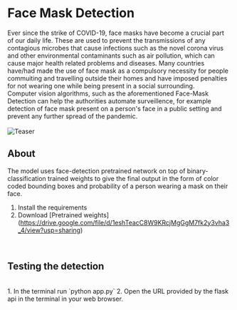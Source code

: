 # Face Mask Detection 
Ever since the strike of COVID-19, face masks have become a crucial part of our daily life. These are used to prevent the transmissions of any contagious microbes that cause infections such as the novel corona virus and other environmental contaminants such as air pollution, which can cause major health related problems and diseases. Many countries have/had made the use of face mask as a compulsory necessity for people commuiting and travelling outside their homes and have imposed penalties for not wearing one while being present in a social surrounding. 
<br/> Computer vision algorithms, such as the aforementioned Face-Mask Detection can help the authorities automate surveillence, for example detection of face mask present on a person's face in a public setting and prevent any further spread of the pandemic.
<br/><br/>
![Teaser](https://d3lkc3n5th01x7.cloudfront.net/wp-content/uploads/2020/04/01023335/MaskDetection_Banner-1-1.png)
<br/>
## About
The model uses face-detection pretrained network on top of binary-classification trained weights to give the final output in the form of color coded bounding boxes and probability of a person wearing a mask on their face.
<br/>
1. Install the requirements 
2. Download [Pretrained weights] (https://drive.google.com/file/d/1eshTeacC8W9KRcjMgGgM7fk2y3vha3_4/view?usp=sharing)
<br/>

## Testing the detection
<br/>
1. In the terminal run `python app.py` 
2. Open the URL provided by the flask api in the terminal in your web browser. 
